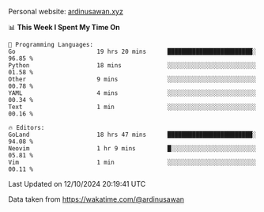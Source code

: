Personal website: [ardinusawan.xyz](https://ardinusawan.xyz)

<!--START_SECTION:waka-->
📊 **This Week I Spent My Time On** 

```text
💬 Programming Languages: 
Go                       19 hrs 20 mins      ████████████████████████░   96.85 % 
Python                   18 mins             ░░░░░░░░░░░░░░░░░░░░░░░░░   01.58 % 
Other                    9 mins              ░░░░░░░░░░░░░░░░░░░░░░░░░   00.78 % 
YAML                     4 mins              ░░░░░░░░░░░░░░░░░░░░░░░░░   00.34 % 
Text                     1 min               ░░░░░░░░░░░░░░░░░░░░░░░░░   00.16 % 

🔥 Editors: 
GoLand                   18 hrs 47 mins      ████████████████████████░   94.08 % 
Neovim                   1 hr 9 mins         █░░░░░░░░░░░░░░░░░░░░░░░░   05.81 % 
Vim                      1 min               ░░░░░░░░░░░░░░░░░░░░░░░░░   00.11 % 
```


 Last Updated on 12/10/2024 20:19:41 UTC
<!--END_SECTION:waka-->
Data taken from https://wakatime.com/@ardinusawan
